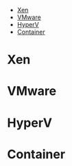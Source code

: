 
<!-- @import "[TOC]" {cmd="toc" depthFrom=1 depthTo=6 orderedList=false} -->

<!-- code_chunk_output -->

- [Xen](#xen)
- [VMware](#vmware)
- [HyperV](#hyperv)
- [Container](#container)

<!-- /code_chunk_output -->

# Xen

# VMware

# HyperV

# Container